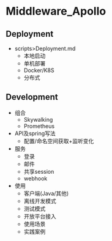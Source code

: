 # Middleware_Apollo

## Deployment
- scripts>Deployment.md
  - 本地启动
  - 单机部署
  - Docker/K8S
  - 分布式
  
## Development
- 组合
  - Skywalking
  - Prometheus
- API及spring写法 
  - 配置/命名空间获取+监听变化
- 服务
  - 登录
  - 邮件
  - 共享session
  - webhook
- 使用
  - 客户端(Java/其他)
  - 离线开发模式
  - 测试模式
  - 开放平台接入
  - 使用场景
  - 实践案例
